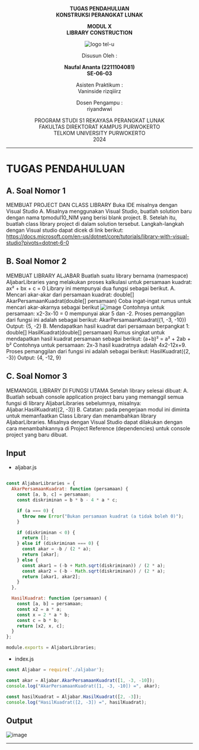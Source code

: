 <div align="center">

**TUGAS PENDAHULUAN**  
**KONSTRUKSI PERANGKAT LUNAK**

**MODUL X**  
**LIBRARY CONSTRUCTION**

![logo tel-u](https://github.com/user-attachments/assets/3a44181d-9c92-47f6-8cf0-87755117fd99)

Disusun Oleh :

**Naufal Ananta (2211104081)**  
**SE-06-03**

Asisten Praktikum :  
Vaninside
rizqiiirz

Dosen Pengampu :  
riyandwwi

PROGRAM STUDI S1 REKAYASA PERANGKAT LUNAK  
FAKULTAS DIREKTORAT KAMPUS PURWOKERTO  
TELKOM UNIVERSITY PURWOKERTO  
2024

</div>

---

# TUGAS PENDAHULUAN

## A. Soal Nomor 1

MEMBUAT PROJECT DAN CLASS LIBRARY
Buka IDE misalnya dengan Visual Studio
A. Misalnya menggunakan Visual Studio, buatlah solution baru dengan nama tpmodul10_NIM yang berisi blank project.
B. Setelah itu, buatlah class library project di dalam solution tersebut. Langkah-langkah dengan Visual studio dapat dicek di link berikut: https://docs.microsoft.com/en-us/dotnet/core/tutorials/library-with-visual-studio?pivots=dotnet-6-0

## B. Soal Nomor 2

MEMBUAT LIBRARY ALJABAR
Buatlah suatu library bernama (namespace) AljabarLibraries yang melakukan proses kalkulasi untuk
persamaan kuadrat:  
ax² + bx + c = 0
Library ini mempunyai dua fungsi sebagai berikut.
A. Mencari akar-akar dari persamaan kuadrat: double[] AkarPersamaanKuadrat(double[] persamaan)
Coba ingat-ingat rumus untuk mencari akar-akarnya sebagai berikut
![image](https://github.com/user-attachments/assets/06d69251-19a4-4faf-81d2-e9712a865737)
Contohnya untuk persamaan: x2-3x-10 = 0 mempunyai akar 5 dan -2. Proses pemanggilan dari fungsi ini adalah sebagai berikut:
AkarPersamaanKuadrat({1, -3, -10})
Output: {5, -2}
B. Mendapatkan hasil kuadrat dari persamaan berpangkat 1: double[] HasilKuadrat(double[] persamaan)
Rumus singkat untuk mendapatkan hasil kuadrat persamaan sebagai berikut:
(a+b)² = a² + 2ab + b²
Contohnya untuk persamaan: 2x-3 hasil kuadratnya adalah 4x2-12x+9. Proses pemanggilan dari fungsi ini adalah sebagai berikut:
HasilKuadrat({2, -3})
Output: {4, -12, 9}

## C. Soal Nomor 3

MEMANGGIL LIBRARY DI FUNGSI UTAMA
Setelah library selesai dibuat:
A. Buatlah sebuah console application project baru yang memanggil semua fungsi di library AljabarLibraries sebelumnya, misalnya: Aljabar.HasilKuadrat({2, -3})
B. Catatan: pada pengerjaan modul ini diminta untuk memanfaatkan Class Library dan menambahkan library AljabarLibraries. Misalnya dengan Visual Studio dapat dilakukan dengan cara menambahkannya di Project Reference (dependencies) untuk console project yang baru dibuat.

## Input

- aljabar.js

```js

const AljabarLibraries = {
  AkarPersamaanKuadrat: function (persamaan) {
    const [a, b, c] = persamaan;
    const diskriminan = b * b - 4 * a * c;

    if (a === 0) {
      throw new Error("Bukan persamaan kuadrat (a tidak boleh 0)");
    }

    if (diskriminan < 0) {
      return [];
    } else if (diskriminan === 0) {
      const akar = -b / (2 * a);
      return [akar];
    } else {
      const akar1 = (-b + Math.sqrt(diskriminan)) / (2 * a);
      const akar2 = (-b - Math.sqrt(diskriminan)) / (2 * a);
      return [akar1, akar2];
    }
  },

  HasilKuadrat: function (persamaan) {
    const [a, b] = persamaan;
    const x2 = a * a;
    const x = 2 * a * b;
    const c = b * b;
    return [x2, x, c];
  }
};

module.exports = AljabarLibraries;
```

- index.js

```js
const Aljabar = require('./aljabar');

const akar = Aljabar.AkarPersamaanKuadrat([1, -3, -10]);
console.log("AkarPersamaanKuadrat([1, -3, -10]) =", akar);

const hasilKuadrat = Aljabar.HasilKuadrat([2, -3]);
console.log("HasilKuadrat([2, -3]) =", hasilKuadrat);

```

## Output

![image](https://github.com/user-attachments/assets/e1907a27-4683-4f8e-a861-620776e83bf1)

---